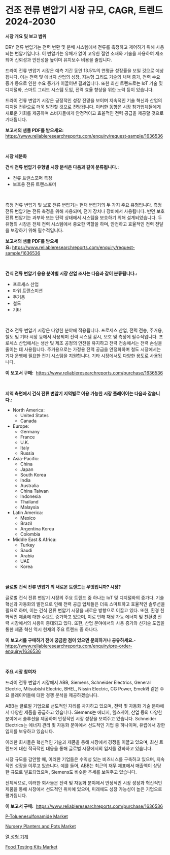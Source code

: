 <p><h1>건조 전류 변압기 시장 규모, CAGR, 트렌드 2024-2030</h1></p><p><strong>시장 개요 및 보고 범위</strong></p>
<p><p>DRY 전류 변압기는 전력 변환 및 분배 시스템에서 전류를 측정하고 제어하기 위해 사용되는 변압기입니다. 이 변압기는 유체가 없이 고유한 절연 소재와 기술을 사용하여 제조되어 신뢰성과 안전성을 높이며 유지보수 비용을 줄입니다.</p><p>드라이 전류 변압기 시장은 예측 기간 동안 13.5%의 연평균 성장률을 보일 것으로 예상됩니다. 이는 전력 및 에너지 산업의 성장, 지능형 그리드 기술의 채택 증가, 전력 수요 증가 등으로 인한 수요 증가가 이끌어낸 결과입니다. 또한 최신 트렌드로는 IoT 기술 및 디지털화, 스마트 그리드 시스템 도입, 전력 효율 향상을 위한 노력 등이 있습니다.</p><p>드라이 전류 변압기 시장은 긍정적인 성장 전망을 보이며 지속적인 기술 혁신과 산업의 디지털 전환으로 더욱 발전할 것으로 전망됩니다. 이러한 동향은 시장 참가업체들에게 새로운 기회를 제공하며 소비자들에게 안정적이고 효율적인 전력 공급을 제공할 것으로 기대됩니다.</p></p>
<p><strong>보고서의 샘플 PDF를 받으세요:</strong> <a href="https://www.reliableresearchreports.com/enquiry/request-sample/1636536">https://www.reliableresearchreports.com/enquiry/request-sample/1636536</a></p>
<p>&nbsp;</p>
<p><strong>시장 세분화</strong></p>
<p><strong>건식 전류 변압기 유형별 시장 분석은 다음과 같이 분류됩니다.:</strong></p>
<p><ul><li>전류 트랜스포머 측정</li><li>보호용 전류 트랜스포머</li></ul></p>
<p>&nbsp;</p>
<p><p>측정 전류 변압기 및 보호 전류 변압기는 현재 변압기의 두 가지 주요 유형입니다. 측정 전류 변압기는 전류 측정을 위해 사용되며, 전기 장치나 장비에서 사용됩니다. 반면 보호 전류 변압기는 과부하 또는 단락 상태에서 시스템을 보호하기 위해 설계되었습니다. 두 유형의 시장은 전체 전력 시스템에서 중요한 역할을 하며, 안전하고 효율적인 전력 전달을 보장하기 위해 필수적입니다.</p></p>
<p><strong>보고서의 샘플 PDF를 받으세요:</strong>&nbsp;<a href="https://www.reliableresearchreports.com/enquiry/request-sample/1636536">https://www.reliableresearchreports.com/enquiry/request-sample/1636536</a></p>
<p>&nbsp;</p>
<p><strong> 건식 전류 변압기 응용 분야별 시장 산업 조사는 다음과 같이 분류됩니다.:</strong></p>
<p><ul><li>프로세스 산업</li><li>파워 트랜스미션</li><li>주거용</li><li>철도</li><li>기타</li></ul></p>
<p>&nbsp;</p>
<p><p>건조 전류 변압기 시장은 다양한 분야에 적용됩니다. 프로세스 산업, 전력 전송, 주거용, 철도 및 기타 시장 등에서 사용되며 전력 시스템 감시, 보호 및 측정에 필수적입니다. 프로세스 산업에서는 생산 및 제조 공정의 안전을 유지하고 전력 전송에서는 전력 손실을 줄이는 데 사용됩니다. 주거용으로는 가정용 전력 공급을 안정화하며 철도 시장에서는 기차 운행에 필요한 전기 시스템을 지원합니다. 기타 시장에서도 다양한 용도로 사용됩니다.</p></p>
<p><strong>이 보고서 구매:</strong>&nbsp; <a href="https://www.reliableresearchreports.com/purchase/1636536">https://www.reliableresearchreports.com/purchase/1636536</a></p>
<p>&nbsp;</p>
<p><strong>지역 측면에서 건식 전류 변압기 지역별로 이용 가능한 시장 플레이어는 다음과 같습니다.:</strong></p>
<p><ul>
    <li>
        North America:
        <ul>
            <li>United States</li>
            <li>Canada</li>
        </ul>
    </li>
    <li>
        Europe:
        <ul>
            <li>Germany</li>
            <li>France</li>
            <li>U.K.</li>
            <li>Italy</li>
            <li>Russia</li>
        </ul>
    </li>
    <li>
        Asia-Pacific:
        <ul>
            <li>China</li>
            <li>Japan</li>
            <li>South Korea</li>
            <li>India</li>
            <li>Australia</li>
            <li>China Taiwan</li>
            <li>Indonesia</li>
            <li>Thailand</li>
            <li>Malaysia</li>
        </ul>
    </li>
    <li>
        Latin America:
        <ul>
            <li>Mexico</li>
            <li>Brazil</li>
            <li>Argentina Korea</li>
            <li>Colombia</li>
        </ul>
    </li>
    <li>
        Middle East & Africa:
        <ul>
            <li>Turkey</li>
            <li>Saudi</li>
            <li>Arabia</li>
            <li>UAE</li>
            <li>Korea</li>
        </ul>
    </li>
    </ul></p>
<p>&nbsp;</p>
<p><strong>글로벌 건식 전류 변압기 의 새로운 트렌드는 무엇입니까? 시장?</strong></p>
<p><p>글로벌 건식 전류 변압기 시장의 주요 트렌드 중 하나는 IoT 및 디지털화의 증가다. 기술 혁신과 자동화의 발전으로 인해 전력 공급 업체들은 더욱 스마트하고 효율적인 솔루션을 필요로 하며, 이는 건식 전류 변압기 시장을 새로운 방향으로 이끌고 있다. 또한, 환경 친화적인 제품에 대한 수요도 증가하고 있으며, 이로 인해 재생 가능 에너지 및 친환경 전력 시장에서의 사용이 증대되고 있다. 또한, 산업 분야에서의 사용 증가와 신기술 도입을 통한 제품 혁신 역시 현재의 주요 트렌드 중 하나다.</p></p>
<p><strong>이 보고서를 구매하기 전에 궁금한 점이 있으면 문의하거나 공유하세요.</strong>- <a href="https://www.reliableresearchreports.com/enquiry/pre-order-enquiry/1636536">https://www.reliableresearchreports.com/enquiry/pre-order-enquiry/1636536</a></p>
<p>&nbsp;</p>
<p><strong>주요 시장 참여자</strong></p>
<p><p>드라이 전류 변압기 시장에서 ABB, Siemens, Schneider Electrics, General Electric, Mitsubishi Electric, BHEL, Nissin Electric, CG Power, Emek와 같은 주요 플레이어들에 대한 경쟁 분석을 제공하겠습니다.</p><p>ABB는 글로벌 기업으로 선도적인 자리를 차지하고 있으며, 전력 및 자동화 기술 분야에서 다양한 제품을 공급하고 있습니다. Siemens는 에너지, 헬스케어, 산업 등의 다양한 분야에서 솔루션을 제공하며 안정적인 시장 성장을 보여주고 있습니다. Schneider Electrics는 에너지 관리 및 자동화 분야에서 선도적인 기업 중 하나이며, 유럽에서 강한 입지를 보유하고 있습니다.</p><p>이러한 회사들은 혁신적인 기술과 제품을 통해 시장에서 경쟁을 이끌고 있으며, 최신 트렌드에 대한 적극적인 대응을 통해 글로벌 시장에서의 입지를 강화하고 있습니다.</p><p>시장 규모를 감안할 때, 이러한 기업들은 수익성 있는 비즈니스를 구축하고 있으며, 지속적인 성장을 이루고 있습니다. 예를 들어, ABB는 최근의 재무 제표에서 매출액이 상당한 규모로 발표되었으며, Siemens도 비슷한 추세를 보여주고 있습니다.</p><p>전체적으로, 이러한 회사들은 전력 및 자동화 분야에서 안정적인 시장 성장과 혁신적인 제품을 통해 시장에서 선도적인 위치에 있으며, 미래에도 성장 가능성이 높은 기업으로 평가됩니다.</p></p>
<p><strong>이 보고서 구매:</strong>&nbsp;&nbsp;<a href="https://www.reliableresearchreports.com/purchase/1636536">https://www.reliableresearchreports.com/purchase/1636536</a></p>
<p><p><a href="https://www.linkedin.com/pulse/p-toluenesulfonamide-market-insights-players-forecast-till-efzle?trackingId=5cka3fvRD7x7mRf09zdHKw%3D%3D">P-Toluenesulfonamide Market</a></p><p><a href="https://issuu.com/reportprime-2/docs/nursery-planters-and-pots-market-size-2030.pptx">Nursery Planters and Pots Market</a></p><p><a href="https://github.com/Hubertstyenger6685/Market-Research-Report-List-1/blob/main/47840817790.md">열 성형 기계</a></p><p><a href="https://issuu.com/reportprime-2/docs/food-testing-kits-market-size-2030.pptx">Food Testing Kits Market</a></p></p>
